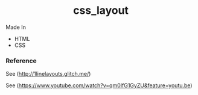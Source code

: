 
<h1 align="center"> css_layout</h1>

Made In 

- HTML
- CSS


### Reference
See (http://1linelayouts.glitch.me/)

See (https://www.youtube.com/watch?v=qm0IfG1GyZU&feature=youtu.be)

